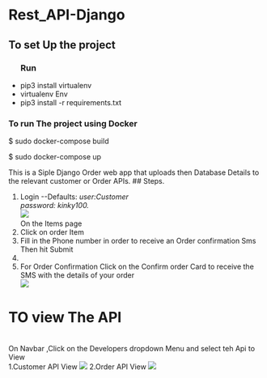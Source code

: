 


# Rest_API-Django

## To set Up the project
  <ul type="i">
  <h3>Run</h3>
  <li>pip3 install virtualenv</li>
  <li>virtualenv Env</li>
  <li>pip3 install -r requirements.txt</li>
</ul>

### To run The project using Docker 

$ sudo docker-compose build

$ sudo docker-compose up

<p>
  This is a Siple Django Order web app that uploads then Database Details to the relevant customer or Order APIs.
  ## Steps.
  <ol>
    <li>Login --Defaults: <i>user:Customer<br> password: kinky100.</i>
    <br>
       <img src="https://user-images.githubusercontent.com/43230510/111956838-4e996700-8afc-11eb-9752-eddcdb15a0be.png">
    </li>
    On the Items page 
    <li> Click on order Item</li>
    <li>Fill in the Phone number in order to receive an Order confirmation Sms Then hit Submit<li>
    <li> For Order Confirmation Click on the Confirm order Card to receive the SMS with the details of your order
    <br>
      <img src="https://user-images.githubusercontent.com/43230510/111957986-c1efa880-8afd-11eb-82fe-309fa6f6b068.png">
    </li>
</ol>
<h1> TO view The API</h1>
<br>
On Navbar ,Click on the Developers dropdown Menu and select teh Api  to View <br>
1.Customer API View
<img src="https://user-images.githubusercontent.com/43230510/111958571-6ffb5280-8afe-11eb-9389-d5acbe05c8b9.png">
2.Order API View 
<img src="https://user-images.githubusercontent.com/43230510/111958544-6a057180-8afe-11eb-8027-a83b6cd9e75b.png">


<p>


